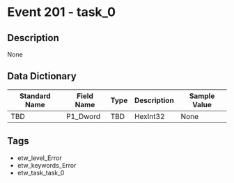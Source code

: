 # Event 201 - task_0

## Description
None

## Data Dictionary
|Standard Name|Field Name|Type|Description|Sample Value|
|---|---|---|---|---|
|TBD|P1_Dword|TBD|HexInt32|None|None|

## Tags
* etw_level_Error
* etw_keywords_Error
* etw_task_task_0